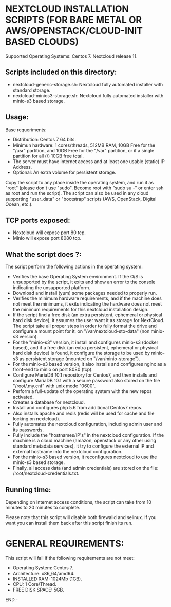 # NEXTCLOUD INSTALLATION SCRIPTS (FOR BARE METAL OR AWS/OPENSTACK/CLOUD-INIT BASED CLOUDS)

Supported Operating Systems: Centos 7. Nextcloud release 11.


## Scripts included on this directory:

- nextcloud-generic-storage.sh: Nextcloud fully automated installer with standard storage.
- nextcloud-minios3-storage.sh: Nextcloud fully automated installer with minio-s3 based storage.


## Usage:

Base requeriments:

- Distribution: Centos 7 64 bits.
- Minimun hardware: 1 cores/threads, 512MB RAM, 10GB Free for the "/usr" partition, and 10GB Free for the "/var" partition, or if a single partition for all (/) 10GB free total.
- The server must have internet access and at least one usable (static) IP Address.
- Optional: An extra volume for persistent storage.

Copy the script to any place inside the operating system, and run it as "root" (please don't use "sudo". Become root with "sudo su -" or enter ssh as root and run the script).
The script can also be used in any cloud supporting "user_data" or "bootstrap" scripts (AWS, OpenStack, Digital Ocean, etc.).


## TCP ports exposed:

- Nextcloud will expose port 80 tcp.
- Minio will expose port 8080 tcp.


## What the script does ?:

The script perform the following actions in the operating system:

- Verifies the base Operating System environment. If the O/S is unsupported by the script, it exits and show an error to the console indicating the unsupported platform.
- Download and install (yum) some packages needed to properly run.
- Verifies the minimum hardware requirements, and if the machine does not meet the minimums, it exits indicating the hardware does not meet the minimum requirements for this nextcloud installation design.
- If the script find a free disk (an extra persistent, ephemeral or physical hard disk device), it assumes the user want it as storage for NextCloud. The script take all proper steps in order to fully format the drive and configure a mount point for it, on "/var/nextcloud-sto-data" (non minio-s3 version).
- For the "minio-s3" version, it install and configures minio-s3 (docker based), and if a free disk (an extra persistent, ephemeral or physical hard disk device) is found, it configure the storage to be used by minio-s3 as persistent storage (mounted on "/var/minio-storage").
- For the minio-s3 based version, it also installs and configures nginx as a front-end to minio on port 8080 (tcp).
- Configure MariaDB 10.1 repository for Centos7, and then installs and configure MariaDB 10.1 with a secure password also stored on the file "/root/.my.cnf" with unix mode "0600".
- Perform a full-update of the operating system with the new repos activated.
- Creates a database for nextcloud.
- Install and configures php 5.6 from additional Centos7 repos.
- Also installs apache and redis (redis will be used for cache and file locking on nextcloud).
- Fully automates the nextcloud configuration, including admin user and its passwords.
- Fully include the "hostnames/IP's" in the nextcloud configuration. If the machine is a cloud machine (amazon, openstack or any other using standard metadata services), it try to configure the external IP and external hostname into the nextcloud configuration.
- For the minio-s3 based version, it reconfigures nextcloud to use the minio-s3 based storage.
- Finally, all access data (and admin credentials) are stored on the file: /root/nextcloud-credentials.txt.

## Running time:

Depending on Internet access conditions, the script can take from 10 minutes to 20 minutes to complete.

Please note that this script will disable both firewalld and selinux. If you want you can install them back after this script finish its run.


# GENERAL REQUIREMENTS:

This script will fail if the following requirements are not meet:

- Operating System: Centos 7.
- Architecture: x86_64/amd64.
- INSTALLED RAM: 1024Mb (1GB).
- CPU: 1 Core/Thread.
- FREE DISK SPACE: 5GB.


END.-
